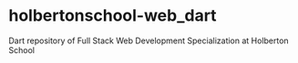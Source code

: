 # holbertonschool-web_dart
Dart repository of Full Stack Web Development Specialization at Holberton School 
